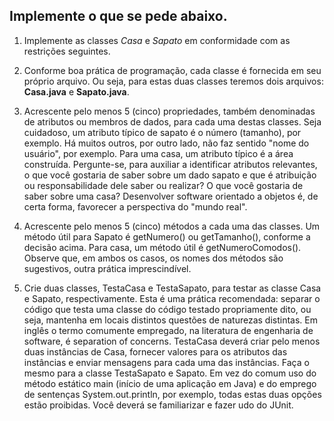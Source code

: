 ## Implemente o que se pede abaixo.

1. Implemente as classes _Casa_ e _Sapato_ em conformidade com as restrições seguintes.

1. Conforme boa prática de programação, cada classe é fornecida em seu próprio arquivo. Ou seja, para estas duas classes teremos dois arquivos: **Casa.java** e **Sapato.java**.

1. Acrescente pelo menos 5 (cinco) propriedades, também denominadas de atributos ou membros de dados, para cada uma destas classes. Seja cuidadoso, um atributo típico de sapato é o número (tamanho), por exemplo. Há muitos outros, por outro lado, não faz sentido "nome do usuário", por exemplo. Para uma casa, um atributo típico é a área construída. Pergunte-se, para auxiliar a identificar atributos relevantes, o que você gostaria de saber sobre um dado sapato e que é atribuição ou responsabilidade dele saber ou realizar? O que você gostaria de saber sobre uma casa? Desenvolver software orientado a objetos é, de certa forma, favorecer a perspectiva do "mundo real".

1. Acrescente pelo menos 5 (cinco) métodos a cada uma das classes. Um método útil para Sapato é getNumero() ou getTamanho(), conforme a decisão acima. Para casa, um método útil é getNumeroComodos(). Observe que, em ambos os casos, os nomes dos métodos são sugestivos, outra prática imprescindível.

1. Crie duas classes, TestaCasa e TestaSapato, para testar as classe Casa e Sapato, respectivamente. Esta é uma prática recomendada: separar o código que testa uma classe do código testado propriamente dito, ou seja, mantenha em locais distintos questões de naturezas distintas. Em inglês o termo comumente empregado, na literatura de engenharia de software, é separation of concerns. TestaCasa deverá criar pelo menos duas instâncias de Casa, fornecer valores para os atributos das instâncias e enviar mensagens para cada uma das instâncias. Faça o mesmo para a classe TestaSapato e Sapato. Em vez do comum uso do método estático main (início de uma aplicação em Java) e do emprego de sentenças System.out.println, por exemplo, todas estas duas opções estão proibidas. Você deverá se familiarizar e fazer udo do JUnit.
